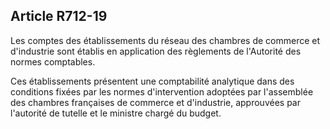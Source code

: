 Article R712-19
----
Les comptes des établissements du réseau des chambres de commerce et d'industrie
sont établis en application des règlements de l'Autorité des normes comptables.

Ces établissements présentent une comptabilité analytique dans des conditions
fixées par les normes d'intervention adoptées par l'assemblée des chambres
françaises de commerce et d'industrie, approuvées par l'autorité de tutelle et
le ministre chargé du budget.
